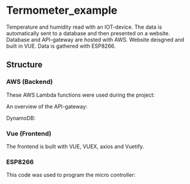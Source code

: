 # Termometer_example

Temperature and humidity read with an IOT-device. The data is automatically sent to a database and then presented on a website. Database and API-gateway are hosted with AWS. Website deisgned and built in VUE. Data is gathered with ESP8266. 

## Structure

### AWS (Backend)

These AWS Lambda functions were used during the project:

An overview of the API-gateway:

DynamoDB:

### Vue (Frontend)

The frontend is built with VUE, VUEX, axios and Vuetify.

### ESP8266

This code was used to program the micro controller:
